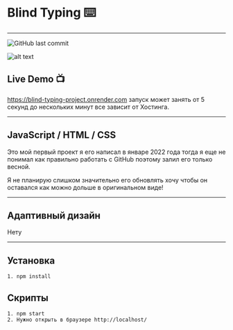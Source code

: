 ﻿# Blind Typing ⌨️
---
![GitHub last commit](https://img.shields.io/github/last-commit/bi-zi/Blind-Typing-Pet-Project)

![alt text](./BlindTypyng.gif)

## Live Demo 📺

https://blind-typing-project.onrender.com запуск может занять от 5 секунд до нескольких минут все зависит от Хостинга.

---

## JavaScript / HTML / CSS

Это мой первый проект я его написал в январе 2022 года тогда я еще не понимал как правильно работать с GitHub поэтому залил его только весной.

Я не планирую слишком значительно его обновлять хочу чтобы он оставался как можно дольше в оригинальном виде!

---

## Адаптивный дизайн

Нету

---

## Установка

```
1. npm install
```


## Скрипты

```
1. npm start
2. Нужно открыть в браузере http://localhost/
```
